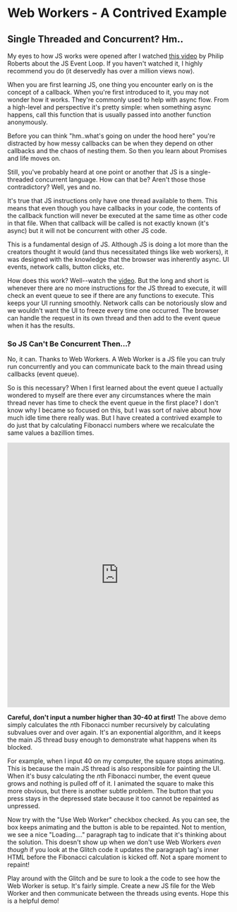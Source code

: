 # Web Workers - A Contrived Example
## Single Threaded and Concurrent? Hm..
My eyes to how JS works were opened after I watched [this video](https://www.youtube.com/watch?v=8aGhZQkoFbQ) by Philip Roberts about the JS Event Loop. If you haven't watched it, I highly recommend you do (it deservedly has over a million views now). 

When you are first learning JS, one thing you encounter early on is the concept of a callback. When you're first introduced to it, you may not wonder how it works. They're commonly used to help with async flow. From a high-level and perspective it's pretty simple: when something async happens, call this function that is usually passed into another function anonymously. 

Before you can think "hm..what's going on under the hood here" you're distracted by how messy callbacks can be when they depend on other callbacks and the chaos of nesting them. So then you learn about Promises and life moves on. 

Still, you've probably heard at one point or another that JS is a single-threaded concurrent language. How can that be? Aren't those those contradictory? Well, yes and no. 

It's true that JS instructions only have one thread available to them. This means that even though you have callbacks in your code, the contents of the callback function will never be executed at the same time as other code in that file. When that callback will be called is not exactly known (it's async) but it will not be concurrent with other JS code. 

This is a fundamental design of JS. Although JS is doing a lot more than the creators thought it would (and thus necessitated things like web workers), it was designed with the knowledge that the browser was inherently async. UI events, network calls, button clicks, etc.

How does this work? Well--watch the [video](www.youtube.com/watch?v=8aGhZQkoFbQ). But the long and short is whenever there are no more instructions for the JS thread to execute, it will check an event queue to see if there are any functions to execute. This keeps your UI running smoothly. Network calls can be notoriously slow and we wouldn't want the UI to freeze every time one occurred. The browser can handle the request in its own thread and then add to the event queue when it has the results.

### So JS Can't Be Concurrent Then...?
No, it can. Thanks to Web Workers. A Web Worker is a JS file you can truly run concurrently and you can communicate back to the main thread using callbacks (event queue). 

So is this necessary? When I first learned about the event queue I actually wondered to myself are there ever any circumstances where the main thread never has time to check the event queue in the first place? I don't know why I became so focused on this, but I was sort of naive about how much idle time there really was. But I have created a contrived example to do just that by calculating  Fibonacci numbers where we recalculate the same values a bazillion times. 

<div class="glitch-embed-wrap" style="height: 600px; width: 100%;">
  <iframe
    src="https://glitch.com/embed/#!/embed/worker-example-fib?path=index.html&previewSize=100&attributionHidden=true"
    title="worker-example-fib on Glitch"
    allow="geolocation; microphone; camera; midi; vr; encrypted-media"
    style="height: 100%; width: 100%; border: 0;">
  </iframe>
</div>

 **Careful, don't  input a number higher than 30-40 at first!**
 The above demo simply calculates the *n*th Fibonacci number recursively by calculating subvalues over and over again. It's an exponential algorithm, and it keeps the main JS thread busy enough to demonstrate what happens when its blocked. 

For example, when I input 40 on my computer, the square stops animating. This is because the main JS thread is also responsible for painting the UI. When it's busy calculating the *n*th Fibonacci number, the event queue grows and nothing is pulled off of it. I animated the square to make this more obvious, but there is another subtle problem. The button that you press stays in the depressed state because it too cannot be repainted as unpressed. 

Now try with the "Use Web Worker" checkbox checked. As you can see, the box keeps animating and the button is able to be repainted. Not to mention, we see a nice "Loading...." paragraph tag to indicate that it's thinking about the solution. This doesn't show up when we don't use Web Workers *even though* if you look at the Glitch code it updates the paragraph tag's inner HTML before the Fibonacci calculation is kicked off. Not a spare moment to repaint! 

Play around with the Glitch and be sure to look a the code to see how the Web Worker is setup. It's fairly simple. Create a new JS file for the Web Worker and then communicate between the threads using events. Hope this is a helpful demo!
